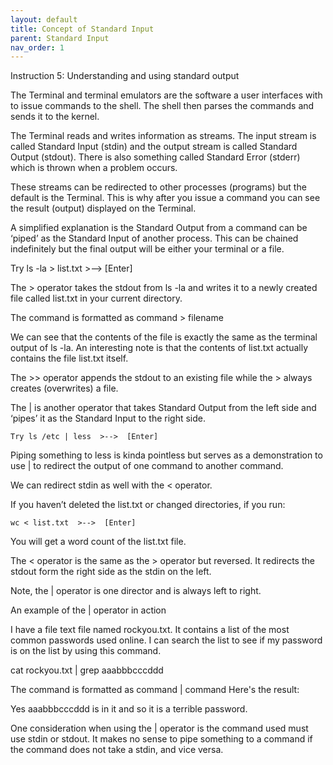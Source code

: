 ```yaml
---
layout: default
title: Concept of Standard Input
parent: Standard Input
nav_order: 1
---
```


Instruction 5: Understanding and using standard output

The Terminal and terminal emulators are the software a user interfaces with to issue commands to the shell. The shell then parses the commands and sends it to the kernel.

The Terminal reads and writes information as streams. The input stream is called Standard Input (stdin) and the output stream is called Standard Output (stdout). There is also something called Standard Error (stderr) which is thrown when a problem occurs.

These streams can be redirected to other processes (programs) but the default is the Terminal. This is why after you issue a command you can see the result (output) displayed on the Terminal. 

A simplified explanation is the Standard Output from a command can be ‘piped’ as the Standard Input of another process. This can be chained indefinitely but the final output will be either your terminal or a file.

Try	 ls -la > list.txt  >-->  [Enter]

The  >  operator takes the stdout from  ls -la  and writes it to a newly created file called list.txt in your current directory.

The command is formatted as 	command  >  filename

We can see that the contents of the file is exactly the same as the terminal output of  ls -la. An interesting note is that the contents of list.txt actually contains the file list.txt itself.

The  >>  operator appends the stdout to an existing file while the  >  always creates (overwrites) a file.

The  |   is another operator that takes Standard Output from the left side and ‘pipes’ it as the Standard Input to the right side.

	Try	ls /etc | less  >-->  [Enter]


Piping something to  less  is kinda pointless but serves as a demonstration to use  |  to redirect the output of one command to another command.

We can redirect stdin as well with the  <  operator.

If you haven’t deleted the list.txt or changed directories, if you run:

	wc < list.txt  >-->  [Enter]


You will get a word count of the list.txt file. 

The  <  operator is the same as the  >  operator but reversed.
It redirects the stdout form the right side as the stdin on the left.

Note, the  |  operator is one director and is always left to right.





An example of the  |  operator in action

I have a file text file named rockyou.txt. It contains a list of the most common passwords used online. I can search the list to see if my password is on the list by using this command.

cat rockyou.txt | grep aaabbbcccddd

The command is formatted as 	command  |  command
Here's the result:

Yes aaabbbcccddd is in it and so it is a terrible password.

One consideration when using the | operator is the command used must use stdin or stdout. It makes no sense to pipe something to a command if the command does not take a stdin, and vice versa.


